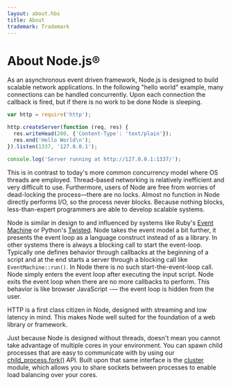 ```yaml
---
layout: about.hbs
title: About
trademark: Trademark
---
```

# About Node.js&reg;

As an asynchronous event driven framework, Node.js is designed to build
scalable network applications. In the following "hello world" example, many
connections can be handled concurrently. Upon each connection the callback is
fired, but if there is no work to be done Node is sleeping.

```javascript
var http = require('http');

http.createServer(function (req, res) {
  res.writeHead(200, {'Content-Type': 'text/plain'});
  res.end('Hello World\n');
}).listen(1337, '127.0.0.1');

console.log('Server running at http://127.0.0.1:1337/');
```

This is in contrast to today's more common concurrency model where OS threads
are employed. Thread-based networking is relatively inefficient and very
difficult to use. Furthermore, users of Node are free from worries of
dead-locking the process—there are no locks. Almost no function in Node
directly performs I/O, so the process never blocks. Because nothing blocks,
less-than-expert programmers are able to develop scalable systems.

Node is similar in design to and influenced by systems like Ruby's [Event
Machine](http://rubyeventmachine.com/) or Python's
[Twisted](http://twistedmatrix.com/). Node takes the event model a bit further,
it presents the event loop as a language construct instead of as a library. In
other systems there is always a blocking call to start the event-loop.
Typically one defines behavior through callbacks at the beginning of a script
and at the end starts a server through a blocking call like
`EventMachine::run()`. In Node there is no such start-the-event-loop call. Node
simply enters the event loop after executing the input script. Node exits the
event loop when there are no more callbacks to perform. This behavior is like
browser JavaScript -— the event loop is hidden from the user.

HTTP is a first class citizen in Node, designed with streaming and low latency
in mind. This makes Node well suited for the foundation of a web library or
framework.

Just because Node is designed without threads, doesn't mean you cannot take
advantage of multiple cores in your environment. You can spawn child processes
that are easy to communicate with by using our
[child_process.fork()](https://nodejs.org/api/child_process.html#child_process.fork)
API. Built upon that same interface is the
[cluster](https://nodejs.org/api/cluster.html) module, which allows you to share
sockets between processes to enable load balancing over your cores.

